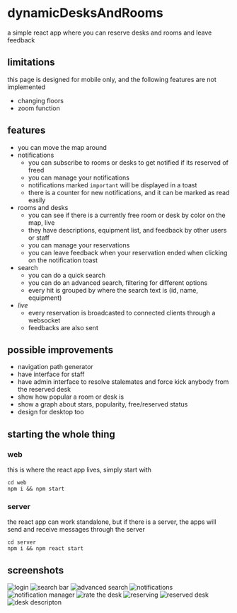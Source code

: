 # dynamicDesksAndRooms
a simple react app where you can reserve desks and rooms and leave feedback

## limitations

this page is designed for mobile only, and the following features are not implemented
* changing floors
* zoom function

## features

* you can move the map around
* notifications
  * you can subscribe to rooms or desks to get notified if its reserved of freed
  * you can manage your notifications
  * notifications marked `important` will be displayed in a toast
  * there is a counter for new notifications, and it can be marked as read easily
* rooms and desks
  * you can see if there is a currently free room or desk by color on the map, live
  * they have descriptions, equipment list, and feedback by other users or staff
  * you can manage your reservations
  * you can leave feedback when your reservation ended when clicking on the notification toast
* search
  * you can do a quick search
  * you can do an advanced search, filtering for different options
  * every hit is grouped by where the search text is (id, name, equipment)
* _live_
  * every reservation is broadcasted to connected clients through a websocket
  * feedbacks are also sent

## possible improvements

* navigation path generator
* have interface for staff
* have admin interface to resolve stalemates and force kick anybody from the reserved desk
* show how popular a room or desk is 
* show a graph about stars, popularity, free/reserved status
* design for desktop too

## starting the whole thing

### web
 
this is where the react app lives, simply start with
```
cd web
npm i && npm start
```

### server

the react app can work standalone, but if there is a server, the apps will send and receive messages through the server
```
cd server
npm i && npm react start
```

## screenshots

![login](/assets/img/smaller/login.png) 
![search bar](/assets/img/smaller/search_bar.png)
![advanced search](/assets/img/smaller/advanced_search.png)
![notifications](/assets/img/smaller/notifications.png)
![notification manager](/assets/img/smaller/notification_manager.png)
![rate the desk](/assets/img/smaller/rate.png)
![reserving](/assets/img/smaller/reserving.png)
![reserved desk](/assets/img/smaller/reserved_desk.png)
![desk descripton](/assets/img/smaller/desk_description.png)